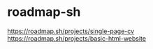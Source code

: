# roadmap-sh
https://roadmap.sh/projects/single-page-cv
https://roadmap.sh/projects/basic-html-website
